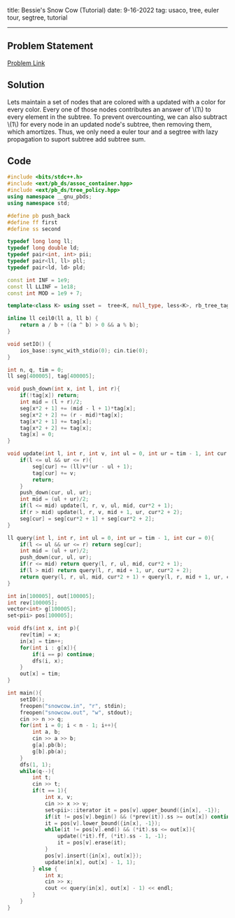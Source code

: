 title: Bessie's Snow Cow (Tutorial)
date: 9-16-2022
tag: usaco, tree, euler tour, segtree, tutorial

---

## Problem Statement

[Problem Link](http://www.usaco.org/index.php?page=viewproblem2&cpid=973)

## Solution

Lets maintain a set of nodes that are colored with a updated with a color for every color. Every one of those nodes contributes an answer of \\(1\\) to every element in the subtree. To prevent overcounting, we can also subtract \\(1\\) for every node in an updated node's subtree, then removing them, which amortizes. Thus, we only need a euler tour and a segtree with lazy propagation to suport subtree add subtree sum.

## Code

```c++
#include <bits/stdc++.h>
#include <ext/pb_ds/assoc_container.hpp>
#include <ext/pb_ds/tree_policy.hpp>
using namespace __gnu_pbds;
using namespace std;

#define pb push_back
#define ff first
#define ss second

typedef long long ll;
typedef long double ld;
typedef pair<int, int> pii;
typedef pair<ll, ll> pll;
typedef pair<ld, ld> pld;

const int INF = 1e9;
const ll LLINF = 1e18;
const int MOD = 1e9 + 7;

template<class K> using sset =  tree<K, null_type, less<K>, rb_tree_tag, tree_order_statistics_node_update>;

inline ll ceil0(ll a, ll b) {
    return a / b + ((a ^ b) > 0 && a % b);
}

void setIO() {
    ios_base::sync_with_stdio(0); cin.tie(0);
}

int n, q, tim = 0;
ll seg[400005], tag[400005];

void push_down(int x, int l, int r){
    if(!tag[x]) return;
    int mid = (l + r)/2;
    seg[x*2 + 1] += (mid - l + 1)*tag[x];
    seg[x*2 + 2] += (r - mid)*tag[x];
    tag[x*2 + 1] += tag[x];
    tag[x*2 + 2] += tag[x];
    tag[x] = 0;
}

void update(int l, int r, int v, int ul = 0, int ur = tim - 1, int cur = 0){
    if(l <= ul && ur <= r){
        seg[cur] += (ll)v*(ur - ul + 1);
        tag[cur] += v;
        return;
    }
    push_down(cur, ul, ur);
    int mid = (ul + ur)/2;
    if(l <= mid) update(l, r, v, ul, mid, cur*2 + 1);
    if(r > mid) update(l, r, v, mid + 1, ur, cur*2 + 2);
    seg[cur] = seg[cur*2 + 1] + seg[cur*2 + 2];
}

ll query(int l, int r, int ul = 0, int ur = tim - 1, int cur = 0){
    if(l <= ul && ur <= r) return seg[cur];
    int mid = (ul + ur)/2;
    push_down(cur, ul, ur);
    if(r <= mid) return query(l, r, ul, mid, cur*2 + 1);
    if(l > mid) return query(l, r, mid + 1, ur, cur*2 + 2);
    return query(l, r, ul, mid, cur*2 + 1) + query(l, r, mid + 1, ur, cur*2 + 2);
}

int in[100005], out[100005];
int rev[100005];
vector<int> g[100005];
set<pii> pos[100005];

void dfs(int x, int p){
    rev[tim] = x;
    in[x] = tim++;
    for(int i : g[x]){
        if(i == p) continue;
        dfs(i, x);
    }
    out[x] = tim;
}

int main(){
    setIO();
    freopen("snowcow.in", "r", stdin);
    freopen("snowcow.out", "w", stdout);
    cin >> n >> q;
    for(int i = 0; i < n - 1; i++){
        int a, b;
        cin >> a >> b;
        g[a].pb(b);
        g[b].pb(a);
    }
    dfs(1, 1);
    while(q--){
        int t;
        cin >> t;
        if(t == 1){
            int x, v;
            cin >> x >> v;
            set<pii>::iterator it = pos[v].upper_bound({in[x], -1});
            if(it != pos[v].begin() && (*prev(it)).ss >= out[x]) continue;
            it = pos[v].lower_bound({in[x], -1});
            while(it != pos[v].end() && (*it).ss <= out[x]){
                update((*it).ff, (*it).ss - 1, -1);
                it = pos[v].erase(it);
            }
            pos[v].insert({in[x], out[x]});
            update(in[x], out[x] - 1, 1);
        } else {
            int x;
            cin >> x;
            cout << query(in[x], out[x] - 1) << endl;
        }
    }
}
```